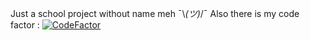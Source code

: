 Just a school project without name meh ¯\\_(ツ)_/¯ 
Also there is my code factor : [![CodeFactor](https://www.codefactor.io/repository/github/nereg/school/badge)](https://www.codefactor.io/repository/github/nereg/school)
